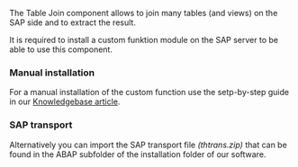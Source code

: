 The Table Join component allows to join many tables (and views) on the SAP side and to extract the result.  

It is required to install a custom funktion module on the SAP server to be able to use this component.  

### Manual installation
For a manual installation of the custom function use the setp-by-step guide in our [Knowledgebase article](https://kb.theobald-software.com/sap/installation-of-the-function-module-z_xtract_is_table_join?fromSearch=true). 

### SAP transport
Alternatively you can import the SAP transport file *(thtrans.zip)* that can be found in the ABAP subfolder of the installation folder of our software.
